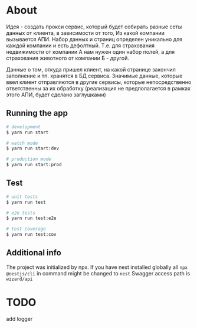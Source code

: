 # About
Идея - создать прокси сервис, который будет собирать разные сеты данных от клиента, в зависимости от того, Из какой компании вызывается АПИ. Набор данных и страниц определен уникально для каждой компании и есть дефолтный.
Т.е. для страхования недвижимости от компании А нам нужен один набор полей, а для страхования животного от компании Б - другой.

Данные о том, откуда пришел клиент, на какой странице закончил заполнение и тп. хранятся в БД сервиса. Значимые данные, которые ввел клиент отправляются в другие сервисы, которые непосредственно ответственны за их обработку (реализация не предполагается в рамках этого АПИ, будет сделано заглушками)


## Running the app

```bash
# development
$ yarn run start

# watch mode
$ yarn run start:dev

# production mode
$ yarn run start:prod
```

## Test

```bash
# unit tests
$ yarn run test

# e2e tests
$ yarn run test:e2e

# test coverage
$ yarn run test:cov
```

## Additional info
The project was initialized by npx. If you have nest installed globally all `npx @nestjs/cli` in command might be changed to `nest`
Swagger access path is `wizard/api`

# TODO
 add logger